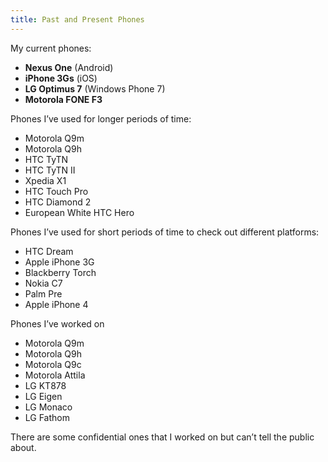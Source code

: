 ```yaml
---
title: Past and Present Phones
---
```

My current phones:

- **Nexus One** (Android)
- **iPhone 3Gs** (iOS)
- **LG Optimus 7** (Windows Phone 7)
- **Motorola FONE F3**

Phones I’ve used for longer periods of time:

- Motorola Q9m
- Motorola Q9h
- HTC TyTN
- HTC TyTN II
- Xpedia X1
- HTC Touch Pro
- HTC Diamond 2
- European White HTC Hero

Phones I’ve used for short periods of time to check out different platforms:

- HTC Dream
- Apple iPhone 3G
- Blackberry Torch
- Nokia C7
- Palm Pre
- Apple iPhone 4

Phones I’ve worked on

- Motorola Q9m
- Motorola Q9h
- Motorola Q9c
- Motorola Attila
- LG KT878
- LG Eigen
- LG Monaco
- LG Fathom

There are some confidential ones that I worked on but can’t tell the public
about.

